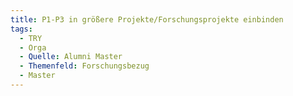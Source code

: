 ```yaml
---
title: P1-P3 in größere Projekte/Forschungsprojekte einbinden
tags:
  - TRY
  - Orga
  - Quelle: Alumni Master
  - Themenfeld: Forschungsbezug
  - Master
---
```

